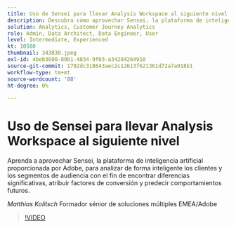 ```yaml
---
title: Uso de Sensei para llevar Analysis Workspace al siguiente nivel
description: Descubra cómo aprovechar Sensei, la plataforma de inteligencia artificial proporcionada por Adobe, para analizar de forma inteligente los clientes y los segmentos de audiencia a ... (las descripciones deben tener entre 60 y 160 caracteres).
solution: Analytics, Customer Journey Analytics
role: Admin, Data Architect, Data Engineer, User
level: Intermediate, Experienced
kt: 10580
thumbnail: 343830.jpeg
exl-id: 4beb3600-89b1-4834-9f03-a34284264910
source-git-commit: 1792dc318643aec2c12613f621361d72a7a918b1
workflow-type: tm+mt
source-wordcount: '88'
ht-degree: 0%

---
```


# Uso de Sensei para llevar Analysis Workspace al siguiente nivel

Aprenda a aprovechar Sensei, la plataforma de inteligencia artificial proporcionada por Adobe, para analizar de forma inteligente los clientes y los segmentos de audiencia con el fin de encontrar diferencias significativas, atribuir factores de conversión y predecir comportamientos futuros.

*Matthias Kolitsch* Formador sénior de soluciones múltiples EMEA/Adobe

>[!VIDEO](https://video.tv.adobe.com/v/343830/?quality=12&learn=on)
